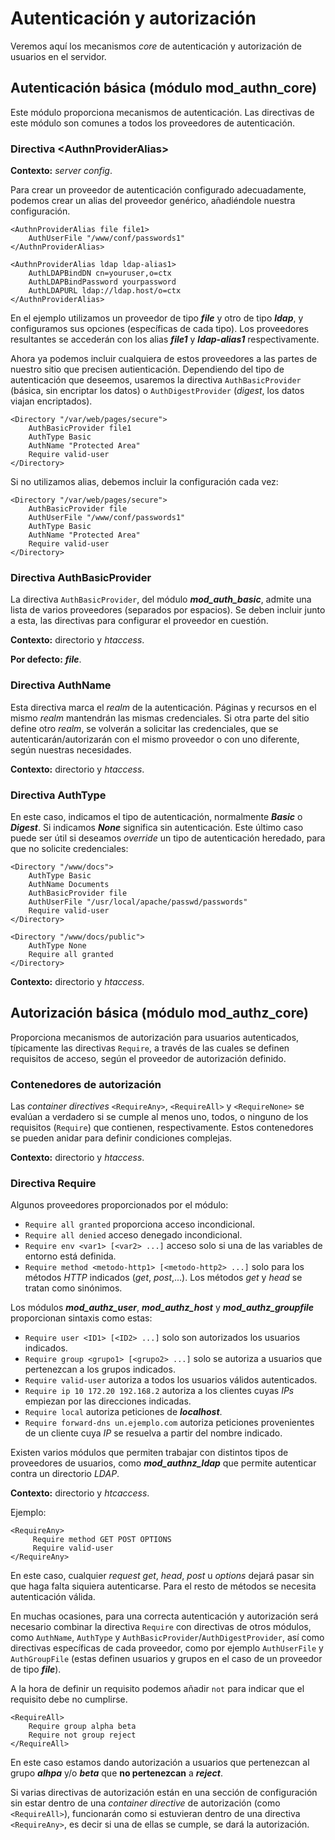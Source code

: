 # Autenticación y autorización

Veremos aquí los mecanismos *core* de autenticación y autorización de usuarios en el servidor.

## Autenticación básica (módulo mod_authn_core)

Este módulo proporciona mecanismos de autenticación. Las directivas de este módulo son comunes a todos los proveedores de autenticación.

### Directiva \<AuthnProviderAlias>

**Contexto:** *server config*.

Para crear un proveedor de autenticación configurado adecuadamente, podemos crear un alias del proveedor genérico, añadiéndole nuestra configuración.

```
<AuthnProviderAlias file file1>
    AuthUserFile "/www/conf/passwords1"
</AuthnProviderAlias>

<AuthnProviderAlias ldap ldap-alias1>
    AuthLDAPBindDN cn=youruser,o=ctx
    AuthLDAPBindPassword yourpassword
    AuthLDAPURL ldap://ldap.host/o=ctx
</AuthnProviderAlias>
```

En el ejemplo utilizamos un proveedor de tipo ***file*** y otro de tipo ***ldap***, y configuramos sus opciones (específicas de cada tipo). Los proveedores resultantes se accederán con los alias ***file1*** y ***ldap-alias1*** respectivamente.

Ahora ya podemos incluir cualquiera de estos proveedores a las partes de nuestro sitio que precisen autienticación. Dependiendo del tipo de autenticación que deseemos, usaremos la directiva `AuthBasicProvider` (básica, sin encriptar los datos) o `AuthDigestProvider` (*digest*, los datos viajan encriptados).

```
<Directory "/var/web/pages/secure">
    AuthBasicProvider file1
    AuthType Basic
    AuthName "Protected Area"
    Require valid-user
</Directory>
```

Si no utilizamos alias, debemos incluir la configuración cada vez:

```
<Directory "/var/web/pages/secure">
    AuthBasicProvider file
    AuthUserFile "/www/conf/passwords1"
    AuthType Basic
    AuthName "Protected Area"
    Require valid-user
</Directory>
```

### Directiva AuthBasicProvider

La directiva `AuthBasicProvider`, del módulo ***mod_auth_basic***, admite una lista de varios proveedores (separados por espacios). Se deben incluir junto a esta, las directivas para configurar el proveedor en cuestión.

**Contexto:** directorio y *htaccess*.

**Por defecto:** ***file***.

### Directiva AuthName

Esta directiva marca el *realm* de la autenticación. Páginas y recursos en el mismo *realm* mantendrán las mismas credenciales. Si otra parte del sitio define otro *realm*, se volverán a solicitar las credenciales, que se autenticarán/autorizarán con el mismo proveedor o con uno diferente, según nuestras necesidades.

**Contexto:** directorio y *htaccess*.

### Directiva AuthType

En este caso, indicamos el tipo de autenticación, normalmente ***Basic*** o ***Digest***. Si indicamos ***None*** significa sin autenticación. Este último caso puede ser útil si deseamos *override* un tipo de autenticación heredado, para que no solicite credenciales:

```
<Directory "/www/docs">
    AuthType Basic
    AuthName Documents
    AuthBasicProvider file
    AuthUserFile "/usr/local/apache/passwd/passwords"
    Require valid-user
</Directory>

<Directory "/www/docs/public">
    AuthType None
    Require all granted
</Directory>
```

**Contexto:** directorio y *htaccess*.

## Autorización básica (módulo mod_authz_core)

Proporciona mecanismos de autorización para usuarios autenticados, típicamente las directivas `Require`, a través de las cuales se definen requisitos de acceso, según el proveedor de autorización definido.

### Contenedores de autorización

Las *container directives* `<RequireAny>`, `<RequireAll>` y `<RequireNone>` se evalúan a verdadero si se cumple al menos uno, todos, o ninguno de los requisitos (`Require`) que contienen, respectivamente. Estos contenedores se pueden anidar para definir condiciones complejas.

**Contexto:** directorio y *htaccess*.

### Directiva Require

Algunos proveedores proporcionados por el módulo:

- `Require all granted` proporciona acceso incondicional.
- `Require all denied` acceso denegado incondicional.
- `Require env <var1> [<var2> ...]` acceso solo si una de las variables de entorno está definida.
- `Require method <metodo-http1> [<metodo-http2> ...]` solo para los métodos *HTTP* indicados (*get*, *post*,...). Los métodos *get* y *head* se tratan como sinónimos.

Los módulos ***mod_authz_user***, ***mod_authz_host*** y ***mod_authz_groupfile*** proporcionan sintaxis como estas:

- `Require user <ID1> [<ID2> ...]` solo son autorizados los usuarios indicados.
- `Require group <grupo1> [<grupo2> ...]` solo se autoriza a usuarios que pertenezcan a los grupos indicados.
- `Require valid-user` autoriza a todos los usuarios válidos autenticados.
- `Require ip 10 172.20 192.168.2` autoriza a los clientes cuyas *IPs* empiezan por las direcciones indicadas.
- `Require local` autoriza peticiones de ***localhost***.
- `Require forward-dns un.ejemplo.com` autoriza peticiones provenientes de un cliente cuya *IP* se resuelva a partir del nombre indicado.

Existen varios módulos que permiten trabajar con distintos tipos de proveedores de usuarios, como ***mod_authnz_ldap*** que permite autenticar contra un directorio *LDAP*.

**Contexto:** directorio y *htcaccess*.

Ejemplo:

```
<RequireAny>
     Require method GET POST OPTIONS
     Require valid-user
</RequireAny>
```

En este caso, cualquier *request* *get*, *head*, *post* u *options* dejará pasar sin que haga falta siquiera autenticarse. Para el resto de métodos se necesita autenticación válida.

En muchas ocasiones, para una correcta autenticación y autorización será necesario combinar la directiva `Require` con directivas de otros módulos, como `AuthName`, `AuthType` y `AuthBasicProvider`/`AuthDigestProvider`, así como directivas específicas de cada proveedor, como por ejemplo `AuthUserFile` y `AuthGroupFile` (estas definen usuarios y grupos en el caso de un proveedor de tipo ***file***).

A la hora de definir un requisito podemos añadir `not` para indicar que el requisito debe no cumplirse.

```
<RequireAll>
    Require group alpha beta
    Require not group reject
</RequireAll>
```

En este caso estamos dando autorización a usuarios que pertenezcan al grupo ***alhpa*** y/o ***beta*** que **no pertenezcan** a ***reject***.

Si varias directivas de autorización están en una sección de configuración sin estar dentro de una *container directive* de autorización (como `<RequireAll>`), funcionarán como si estuvieran dentro de una directiva `<RequireAny>`, es decir si una de ellas se cumple, se dará la autorización.
